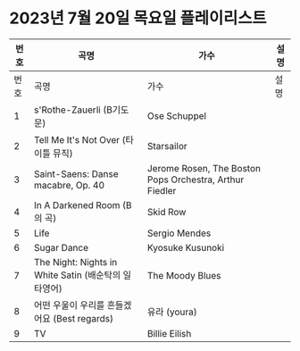 # 2023년 7월 20일 목요일 플레이리스트

| 번호 | 곡명 | 가수 | 설명 |
|------|------|------|------|
| 번호 | 곡명 | 가수 | 설명 |
| 1 | s'Rothe-Zauerli (B기도문) | Ose Schuppel |  |
| 2 | Tell Me It's Not Over (타이틀 뮤직) | Starsailor |  |
| 3 | Saint-Saens: Danse macabre, Op. 40 | Jerome Rosen, The Boston Pops Orchestra, Arthur Fiedler |  |
| 4 | In A Darkened Room (B의 곡) | Skid Row |  |
| 5 | Life | Sergio Mendes |  |
| 6 | Sugar Dance | Kyosuke Kusunoki |  |
| 7 | The Night: Nights in White Satin (배순탁의 일타영어) | The Moody Blues |  |
| 8 | 어떤 우울이 우리를 흔들겠어요 (Best regards) | 유라 (youra) |  |
| 9 | TV | Billie Eilish |  |
